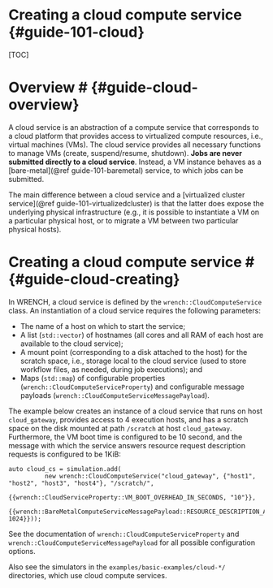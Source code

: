 Creating a cloud compute service                        {#guide-101-cloud}
============

[TOC]

# Overview #            {#guide-cloud-overview}

A cloud service is an abstraction of a compute service that corresponds to a
cloud platform that provides access to virtualized compute resources, i.e., 
virtual machines (VMs). The cloud service provides all necessary functions
to manage VMs (create, suspend/resume, shutdown). 
**Jobs are never submitted directly to a cloud service**. Instead, 
a VM instance behaves as a [bare-metal](@ref guide-101-baremetal) service, to
which jobs can be submitted.

The main difference between a cloud service and a [virtualized cluster service](@ref guide-101-virtualizedcluster) is that the latter does expose the
underlying physical infrastructure (e.g., it is possible to instantiate a
VM on a particular physical host, or to migrate a VM between two particular
physical hosts).


# Creating a cloud compute service #        {#guide-cloud-creating}

In WRENCH, a cloud service is 
defined by the `wrench::CloudComputeService` class. An instantiation of a cloud
service requires the following parameters:

- The name of a host on which to start the service;
- A list (`std::vector`) of hostnames (all cores and all RAM of each host are available to the cloud service);
- A mount point (corresponding to a disk attached to the host) for the scratch space, i.e., storage local to the cloud service (used to store workflow files, as needed, during job executions); and
- Maps (`std::map`) of configurable properties (`wrench::CloudComputeServiceProperty`) and configurable message 
  payloads (`wrench::CloudComputeServiceMessagePayload`).

The example below creates an instance of a cloud service that runs 
on host `cloud_gateway`, provides access to 4 execution hosts, and has a scratch 
space on the disk mounted  at path `/scratch` at host `cloud_gateway`. 
Furthermore, the VM boot time  is
configured to be 10 second, and the message with which the service answers resource request description requests is configured to be 1KiB:


~~~~~~~~~~~~~{.cpp}
auto cloud_cs = simulation.add(
          new wrench::CloudComputeService("cloud_gateway", {"host1", "host2", "host3", "host4"}, "/scratch/",
                                   {{wrench::CloudServiceProperty::VM_BOOT_OVERHEAD_IN_SECONDS, "10"}},
                                   {{wrench::BareMetalComputeServiceMessagePayload::RESOURCE_DESCRIPTION_ANSWER_MESSAGE_PAYLOAD, 1024}}));
~~~~~~~~~~~~~

See the documentation of `wrench::CloudComputeServiceProperty` and
`wrench::CloudComputeServiceMessagePayload` for all possible configuration
options.

Also see the simulators in the `examples/basic-examples/cloud-*/` directories, which use cloud compute services.

